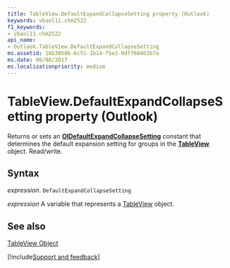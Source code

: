 ```yaml
---
title: TableView.DefaultExpandCollapseSetting property (Outlook)
keywords: vbaol11.chm2522
f1_keywords:
- vbaol11.chm2522
api_name:
- Outlook.TableView.DefaultExpandCollapseSetting
ms.assetid: 16b30b8b-6c51-1b14-f5e2-0dff68461b7a
ms.date: 06/08/2017
ms.localizationpriority: medium
---
```



# TableView.DefaultExpandCollapseSetting property (Outlook)

Returns or sets an **[OlDefaultExpandCollapseSetting](Outlook.OlDefaultExpandCollapseSetting.md)** constant that determines the default expansion setting for groups in the **[TableView](Outlook.TableView.md)** object. Read/write.


## Syntax

_expression_. `DefaultExpandCollapseSetting`

_expression_ A variable that represents a [TableView](Outlook.TableView.md) object.


## See also


[TableView Object](Outlook.TableView.md)

[!include[Support and feedback](~/includes/feedback-boilerplate.md)]